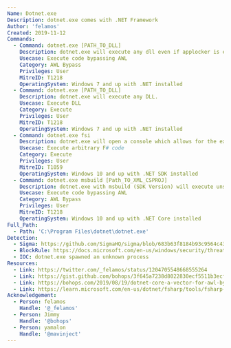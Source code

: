 ```yaml
---
Name: Dotnet.exe
Description: dotnet.exe comes with .NET Framework
Author: 'felamos'
Created: 2019-11-12
Commands:
  - Command: dotnet.exe [PATH_TO_DLL]
    Description: dotnet.exe will execute any dll even if applocker is enabled.
    Usecase: Execute code bypassing AWL
    Category: AWL Bypass
    Privileges: User
    MitreID: T1218
    OperatingSystem: Windows 7 and up with .NET installed
  - Command: dotnet.exe [PATH_TO_DLL]
    Description: dotnet.exe will execute any DLL.
    Usecase: Execute DLL
    Category: Execute
    Privileges: User
    MitreID: T1218
    OperatingSystem: Windows 7 and up with .NET installed
  - Command: dotnet.exe fsi
    Description: dotnet.exe will open a console which allows for the execution of arbitrary F# commands
    Usecase: Execute arbitrary F# code
    Category: Execute
    Privileges: User
    MitreID: T1059
    OperatingSystem: Windows 10 and up with .NET SDK installed
  - Command: dotnet.exe msbuild [Path_TO_XML_CSPROJ]
    Description: dotnet.exe with msbuild (SDK Version) will execute unsigned code
    Usecase: Execute code bypassing AWL
    Category: AWL Bypass
    Privileges: User
    MitreID: T1218
    OperatingSystem: Windows 10 and up with .NET Core installed
Full_Path:
  - Path: 'C:\Program Files\dotnet\dotnet.exe'
Detection:
  - Sigma: https://github.com/SigmaHQ/sigma/blob/683b63f8184b93c9564c4310d10c571cbe367e1e/rules/windows/process_creation/proc_creation_win_lolbin_dotnet.yml
  - BlockRule: https://docs.microsoft.com/en-us/windows/security/threat-protection/windows-defender-application-control/microsoft-recommended-block-rules
  - IOC: dotnet.exe spawned an unknown process
Resources:
  - Link: https://twitter.com/_felamos/status/1204705548668555264
  - Link: https://gist.github.com/bohops/3f645a7238d8022830ecf5511b3ecfbc
  - Link: https://bohops.com/2019/08/19/dotnet-core-a-vector-for-awl-bypass-defense-evasion/
  - Link: https://learn.microsoft.com/en-us/dotnet/fsharp/tools/fsharp-interactive/
Acknowledgement:
  - Person: felamos
    Handle: '@_felamos'
  - Person: Jimmy
    Handle: '@bohops'
  - Person: yamalon
    Handle: '@mavinject'
---
```

